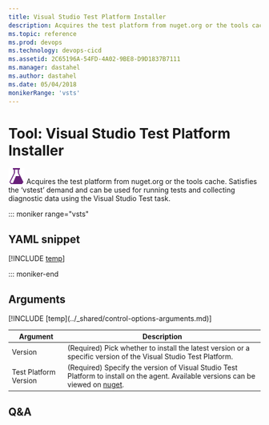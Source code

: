 ```yaml
---
title: Visual Studio Test Platform Installer
description: Acquires the test platform from nuget.org or the tools cache. Satisfies the ‘vstest’ demand and can be used for running tests and collecting diagnostic data using the Visual Studio Test task.
ms.topic: reference
ms.prod: devops
ms.technology: devops-cicd
ms.assetid: 2C65196A-54FD-4A02-9BE8-D9D1837B7111
ms.manager: dastahel
ms.author: dastahel
ms.date: 05/04/2018
monikerRange: 'vsts'
---
```


# Tool: Visual Studio Test Platform Installer

![](_img/visualstudiotestplatforminstaller.png) Acquires the test platform from nuget.org or the tools cache. Satisfies the ‘vstest’ demand and can be used for running tests and collecting diagnostic data using the Visual Studio Test task.

::: moniker range="vsts"

## YAML snippet

[!INCLUDE [temp](../_shared/yaml/VsTestPlatformToolInstallerV1.md)]

::: moniker-end

## Arguments

<table><thead><tr><th>Argument</th><th>Description</th></tr></thead>
<tr><td>Version</td><td>(Required) Pick whether to install the latest version or a specific version of the Visual Studio Test Platform.</td></tr>
<tr><td>Test Platform Version</td><td>(Required) Specify the version of Visual Studio Test Platform to install on the agent. Available versions can be viewed on <a href="https://www.nuget.org/packages/Microsoft.TestPlatform/">nuget</a>.</td></tr>
[!INCLUDE [temp](../_shared/control-options-arguments.md)]
</table>

## Q&A

<!-- BEGINSECTION class="md-qanda" -->

<!-- ENDSECTION -->
